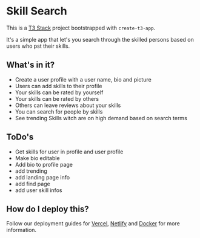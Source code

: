 # Skill Search

This is a [T3 Stack](https://create.t3.gg/) project bootstrapped with `create-t3-app`.

It's a simple app that let's you search through the skilled persons based on users who pst their skills.

## What's in it?

- Create a user profile with a user name, bio and picture
- Users can add skills to their profile
- Your skills can be rated by yourself
- Your skills can be rated by others
- Others can leave reviews about your skills
- You can search for people by skills
- See trending Skills witch are on high demand based on search terms

## ToDo's

- Get skills for user in profile and user profile
- Make bio editable
- Add bio to profile page
- add trending
- add landing page info
- add find page
- add user skill infos

## How do I deploy this?

Follow our deployment guides for [Vercel](https://create.t3.gg/en/deployment/vercel), [Netlify](https://create.t3.gg/en/deployment/netlify) and [Docker](https://create.t3.gg/en/deployment/docker) for more information.
